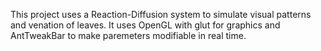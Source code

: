 This project uses a Reaction-Diffusion system to simulate visual patterns and venation of leaves.
It uses OpenGL with glut for graphics and AntTweakBar to make paremeters modifiable in real time.